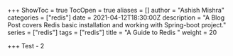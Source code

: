 +++
ShowToc = true
TocOpen = true
aliases = []
author = "Ashish Mishra"
categories = ["redis"]
date = 2021-04-12T18:30:00Z
description = "A Blog Post covers Redis basic installation and working with Spring-boot project."
series = ["redis"]
tags = ["redis"]
title = "A Guide to Redis "
weight = 20

+++
Test - 2